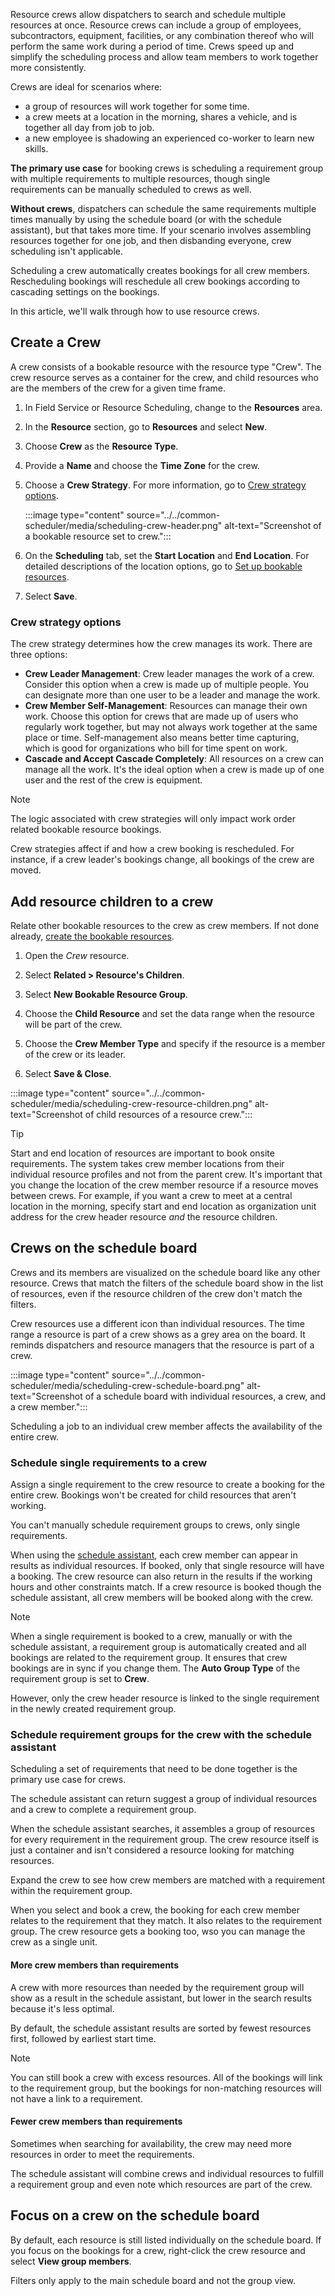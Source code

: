 Resource crews allow dispatchers to search and schedule multiple resources at once. Resource crews can include a group of employees, subcontractors, equipment, facilities, or any combination thereof who will perform the same work during a period of time. Crews speed up and simplify the scheduling process and allow team members to work together more consistently.

Crews are ideal for scenarios where:

- a group of resources will work together for some time.
- a crew meets at a location in the morning, shares a vehicle, and is together all day from job to job.
- a new employee is shadowing an experienced co-worker to learn new skills.

**The primary use case** for booking crews is scheduling a requirement group with multiple requirements to multiple resources, though single requirements can be manually scheduled to crews as well.

**Without crews**, dispatchers can schedule the same requirements multiple times manually by using the schedule board (or with the schedule assistant), but that takes more time. If your scenario involves assembling resources together for one job, and then disbanding everyone, crew scheduling isn't applicable.

Scheduling a crew automatically creates bookings for all crew members. Rescheduling bookings will reschedule all crew bookings according to cascading settings on the bookings.

In this article, we'll walk through how to use resource crews.

## Create a Crew

A crew consists of a bookable resource with the resource type "Crew". The crew resource serves as a container for the crew, and child resources who are the members of the crew for a given time frame.

1. In Field Service or Resource Scheduling, change to the **Resources** area.

1. In the **Resource** section, go to **Resources** and select **New**.

1. Choose **Crew** as the **Resource Type**.

1. Provide a **Name** and choose the **Time Zone** for the crew.

1. Choose a **Crew Strategy**. For more information, go to [Crew strategy options](#crew-strategy-options).

   :::image type="content" source="../../common-scheduler/media/scheduling-crew-header.png" alt-text="Screenshot of a bookable resource set to crew.":::

1. On the **Scheduling** tab, set the **Start Location** and **End Location**. For detailed descriptions of the location options, go to [Set up bookable resources](../../field-service/set-up-bookable-resources.md).

1. Select **Save**.

### Crew strategy options

The crew strategy determines how the crew manages its work. There are three options:

- **Crew Leader Management**: Crew leader manages the work of a crew. Consider this option when a crew is made up of multiple people. You can designate more than one user to be a leader and manage the work.
- **Crew Member Self-Management**: Resources can manage their own work. Choose this option for crews that are made up of users who regularly work together, but may not always work together at the same place or time. Self-management also means better time capturing, which is good for organizations who bill for time spent on work.
- **Cascade and Accept Cascade Completely**: All resources on a crew can manage all the work. It's the ideal option when a crew is made up of one user and the rest of the crew is equipment.

> [!NOTE]
> The logic associated with crew strategies will only impact work order related bookable resource bookings.
>
> Crew strategies affect if and how a crew booking is rescheduled. For instance, if a crew leader's bookings change, all bookings of the crew are moved.

## Add resource children to a crew

Relate other bookable resources to the crew as crew members. If not done already, [create the bookable resources](../../field-service/set-up-bookable-resources.md).

1. Open the *Crew* resource.

1. Select **Related > Resource's Children**.

1. Select **New Bookable Resource Group**.

1. Choose the **Child Resource** and set the data range when the resource will be part of the crew.

1. Choose the **Crew Member Type** and specify if the resource is a member of the crew or its leader.

1. Select **Save & Close**.

:::image type="content" source="../../common-scheduler/media/scheduling-crew-resource-children.png" alt-text="Screenshot of child resources of a resource crew.":::

> [!TIP]
> Start and end location of resources are important to book onsite requirements. The system takes crew member locations from their individual resource profiles and not from the parent crew. It's important that you change the location of the crew member resource if a resource moves between crews. For example, if you want a crew to meet at a central location in the morning, specify start and end location as organization unit address for the crew header resource *and* the resource children.

## Crews on the schedule board

Crews and its members are visualized on the schedule board like any other resource. Crews that match the filters of the schedule board show in the list of resources, even if the resource children of the crew don't match the filters.

Crew resources use a different icon than individual resources. The time range a resource is part of a crew shows as a grey area on the board. It reminds dispatchers and resource managers that the resource is part of a crew.

:::image type="content" source="../../common-scheduler/media/scheduling-crew-schedule-board.png" alt-text="Screenshot of a schedule board with individual resources, a crew, and a crew member.":::

Scheduling a job to an individual crew member affects the availability of the entire crew.

### Schedule single requirements to a crew

Assign a single requirement to the crew resource to create a booking for the entire crew. Bookings won't be created for child resources that aren't working.

You can't manually schedule requirement groups to crews, only single requirements.

When using the [schedule assistant](../../field-service/schedule-assistant.md), each crew member can appear in results as individual resources. If booked, only that single resource will have a booking. The crew resource can also return in the results if the working hours and other constraints match. If a crew resource is booked though the schedule assistant, all crew members will be booked along with the crew.

> [!NOTE]
> When a single requirement is booked to a crew, manually or with the schedule assistant, a requirement group is automatically created and all bookings are related to the requirement group. It ensures that crew bookings are in sync if you change them. The **Auto Group Type** of the requirement group is set to **Crew**.
>
> However, only the crew header resource is linked to the single requirement in the newly created requirement group.

### Schedule requirement groups for the crew with the schedule assistant

Scheduling a set of requirements that need to be done together is the primary use case for crews.

The schedule assistant can return suggest a group of individual resources and a crew to complete a requirement group.

When the schedule assistant searches, it assembles a group of resources for every requirement in the requirement group. The crew resource itself is just a container and isn't considered a resource looking for matching resources.

Expand the crew to see how crew members are matched with a requirement within the requirement group.

When you select and book a crew, the booking for each crew member relates to the requirement that they match. It also relates to the requirement group. The crew resource gets a booking too, wso you can manage the crew as a single unit.

#### More crew members than requirements

A crew with more resources than needed by the requirement group will show as a result in the schedule assistant, but lower in the search results because it's less optimal.

By default, the schedule assistant results are sorted by fewest resources first, followed by earliest start time. 

> [!NOTE]
> You can still book a crew with excess resources. All of the bookings will link to the requirement group, but the bookings for non-matching resources will not have a link to a requirement.

#### Fewer crew members than requirements

Sometimes when searching for availability, the crew may need more resources in order to meet the requirements.

The schedule assistant will combine crews and individual resources to fulfill a requirement group and even note which resources are part of the crew.

## Focus on a crew on the schedule board

By default, each resource is still listed individually on the schedule board. If you focus on the bookings for a crew, right-click the crew resource and select **View group members**.

Filters only apply to the main schedule board and not the group view.

